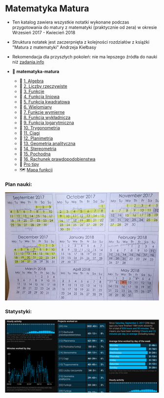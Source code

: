 # Matematyka Matura

- Ten katalog zawiera wszystkie notatki wykonane podczas przygotowania do matury z matematyki (praktycznie od zera) w okresie Wrzesień 2017 - Kwiecień 2018
- Struktura notatek jest zaczerpnięta z kolejności rozdziałów z książki "Matura z matematyki" Andrzeja Kiełbasy
- Rekomendacja dla przyszłych pokoleń: nie ma lepszego źródła do nauki niż [zadania.info](https://zadania.info/)

- 📂 __matematyka\-matura__
    - 📄 [1. Algebra](src/01%20Algebra.pdf)
    - 📄 [2. Liczby rzeczywiste](src/02%20Liczby%20rzeczywiste.pdf)
    - 📄 [3. Funkcje](src/03%20Funkcje.pdf)
    - 📄 [4. Funkcja liniowa](src/04%20Funkcja%20liniowa.pdf)
    - 📄 [5. Funkcja kwadratowa](src/05%20Funkcja%20kwadratowa.pdf)
    - 📄 [6. Wielomiany](src/06%20Wielomiany.pdf)
    - 📄 [7. Funkcje wymierne](src/07%20Funkcje%20wymierne.pdf)
    - 📄 [8. Funkcja wykładnicza](src/08%20Funkcja%20wyk%C5%82adnicza.pdf)
    - 📄 [9. Funkcja logarytmiczna](src/09%20Funkcja%20logarytmiczna.pdf)
    - 📄 [10. Trygonometria](src/10%20Trygonometria.pdf)
    - 📄 [11. Ciągi](src/11%20Ci%C4%85gi.pdf)
    - 📄 [12. Planimetria](src/12%20Planimetria.pdf)
    - 📄 [13. Geometria analityczna](src/13%20geo%20analityczna.pdf)
    - 📄 [14. Stereometria](src/14%20Stereometria.pdf)
    - 📄 [15. Pochodna](src/15%20Pochodna.pdf)
    - 📄 [16. Rachunek prawdopodobienstwa](src/16%20Rachunek%20prawdopodobienstwa.pdf)
    - 📄 [Pro tipy](src/XX%20Pro%20tipy.pdf)
    - 🗺️ [Mapa funkcji](src/XX%20Papa%20funkcji.pdf)

### Plan nauki:

![images/plan_nauki.png](images/plan_nauki.png)

### Statystyki:

![images/statystyki.png](images/statystyki.png)